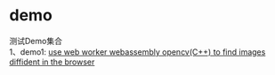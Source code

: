 # demo
测试Demo集合   
1、demo1:
[use web worker webassembly opencv(C++) to find images diffident in the browser](/webpack5-worker-wasm-demo/README.md)
